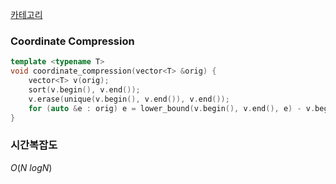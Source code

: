 [카테고리](/README.md)
### Coordinate Compression
```cpp
template <typename T>
void coordinate_compression(vector<T> &orig) {
    vector<T> v(orig);
    sort(v.begin(), v.end());
    v.erase(unique(v.begin(), v.end()), v.end());
    for (auto &e : orig) e = lower_bound(v.begin(), v.end(), e) - v.begin();
}
```
### 시간복잡도 
$O(N~logN)$   